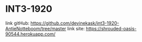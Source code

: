 # INT3-1920
link gitHub: https://github.com/devinekask/int3-1920-AntjeNotteboom/tree/master
link site: https://shrouded-oasis-90544.herokuapp.com/

